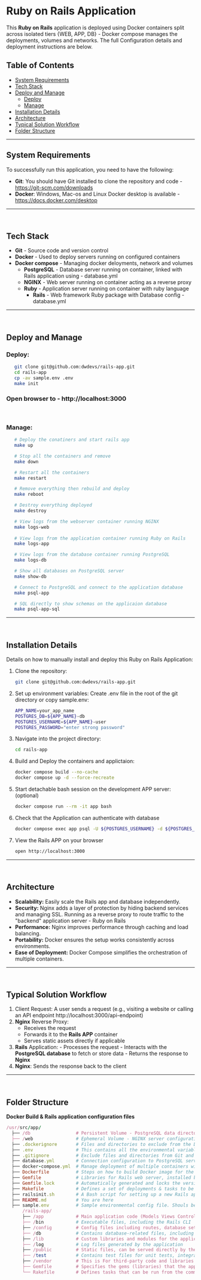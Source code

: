 # Ruby on Rails Application

This **Ruby on Rails** application is deployed using Docker containers split across isolated tiers {WEB, APP, DB} - Docker compose manages the deployments, volumes and networks.
The full Configuration details and deployment instructions are below.

## Table of Contents
- [System Requirements](#system-requirements)
- [Tech Stack](#tech-stack)
- [Deploy and Manage](#deploy-and-manage)
   - [Deploy](#deploy)
   - [Manage](#manage)
- [Installation Details](#installation-details)
- [Architecture](#architecture)
- [Typical Solution Workflow](#typical-solution-workflow)
- [Folder Structure](#folder-structure)
---

## System Requirements
To successfully run this application, you need to have the following:
- **Git**: You should have Git installed to clone the repository and code - https://git-scm.com/downloads
- **Docker**: Windows, Mac-os and Linux Docker desktop is available - https://docs.docker.com/desktop
---
&nbsp;

## Tech Stack
- **Git** - Source code and version control
- **Docker** - Used to deploy servers running on configured containers
- **Docker compose** - Managing docker deloyments, network and volumes
   - **PostgreSQL** - Database server running on container, linked with Rails application using - database.yml
   - **NGINX** - Web server running on container acting as a reverse proxy
   - **Ruby** - Application server running on container with ruby language
      - **Rails** - Web framework Ruby package with Database config - database.yml

---
&nbsp;

## Deploy and Manage

### Deploy:
```bash
   git clone git@github.com:dwdevs/rails-app.git
   cd rails-app
   cp -av sample.env .env
   make init
```
### Open browser to - http://localhost:3000
&nbsp;

### Manage: 
```bash
   # Deploy the conatiners and start rails app
   make up
```   
```bash
   # Stop all the containers and remove
   make down
```
```bash
   # Restart all the containers
   make restart
```
```bash
   # Remove everything then rebuild and deploy
   make reboot
```
```bash
   # Destroy everything deployed
   make destroy
```
```bash
   # View logs from the webserver container running NGINX
   make logs-web
   
   # View logs from the application container running Ruby on Rails
   make logs-app

   # View logs from the database container running PostgreSQL
   make logs-db
```
```bash
   # Show all databases on PostgreSQL server
   make show-db

   # Connect to PostgreSQL and connect to the application database
   make psql-app

   # SQL directly to show schemas on the applicaion database
   make psql-app-sql
```
---
&nbsp;

## Installation Details
Details on how to manually install and deploy this Ruby on Rails Application:

1. Clone the repository:
   ```bash
   git clone git@github.com:dwdevs/rails-app.git 

2. Set up environment variables: Create .env file in the root of the git directory or copy sample.env:
   ```bash
   APP_NAME=your_app_name
   POSTGRES_DB=${APP_NAME}-db
   POSTGRES_USERNAME=${APP_NAME}-user
   POSTGRES_PASSWORD="enter strong password"

3. Navigate into the project directory:
   ```bash
   cd rails-app

4. Build and Deploy the containers and applictaion:
   ```bash
   docker compose build --no-cache
   docker compose up -d --force-recreate

5. Start detachable bash session on the development APP server: (optional)
   ```bash
   docker compose run --rm -it app bash

6. Check that the Application can authenticate with database
   ```bash
   docker compose exec app psql -U ${POSTGRES_USERNAME} -d ${POSTGRES_DB}

7. View the Rails APP on your browser 
   ```bash
   open http://localhost:3000
---
&nbsp;

## Architecture
  - **Scalability:** Easily scale the Rails app and database independently.
  - **Security:** Nginx adds a layer of protection by hiding backend services and managing SSL. Running as a reverse proxy to route traffic to the "backend" application server - Ruby on Rails
  - **Performance:** Nginx improves performance through caching and load balancing.
  - **Portability:** Docker ensures the setup works consistently across environments.
  - **Ease of Deployment:** Docker Compose simplifies the orchestration of multiple containers.
---
&nbsp;

## Typical Solution Workflow
  1. Client Request: A user sends a request (e.g., visiting a website or calling an API endpoint http://localhost:3000/api-endpoint)
  2. **Nginx** Reverse Proxy:
        - Receives the request
        - Forwards it to the **Rails APP** container
        - Serves static assets directly if applicable
  3. **Rails** Application:
    - Processes the request
    - Interacts with the **PostgreSQL database** to fetch or store data
    - Returns the response to **Nginx**
  4. **Nginx**: Sends the response back to the client
---
&nbsp;

## Folder Structure
**Docker Build & Rails application configuration files**
  ```ruby
/usr/src/app/
    ├── /db                 # Persistent Volume - PostgreSQL data directory (pg_data)
    ├── /web                # Ephemeral Volume - NGINX server configuration file
    ├── .dockerignore       # Files and directories to exclude from the Docker build context
    ├── .env                # This contains all the environmental variables - **Sensitive data**
    ├── .gitignore          # Exclude files and directories from Git and pushed to repo         
    ├── database.yml        # Connection configuration to PostgreSQL server and database
    ├── docker-compose.yml  # Manage deployment of multiple containers with volumes and network
    ├── Dockerfile          # Steps on how to build Docker image for the Rails application
    ├── Gemfile             # Libraries for Rails web server, installed by Bundle
    ├── Gemfile.lock        # Automatically generated and locks the versions of the gems specified
    ├── Makefile            # Defines a set of deployments & tasks to be executed with easy commands 
    ├── railsinit.sh        # A Bash script for setting up a new Rails application
    ├── README.md           # You are here
    ├── sample.env          # Sample environmental config file. Shouls be .env in directory (rename)
        /rails-app/
        ├── /app            # Main application code (Models Views Controllers)
        ├── /bin            # Executable files, including the Rails CLI
        ├── /config         # Config files including routes, database settings, and config
        ├── /db             # Contains database-related files, including migrations & seeds
        ├── /lib            # Custom libraries and modules for the application
        ├── /log            # Log files generated by the application
        ├── /public         # Static files, can be served directly by the web server like error page
        ├── /test           # Contains test files for unit tests, integration tests and other tests
        ├── /vendor         # This is For third-party code and libraries not managed by Bundler
        ├── Gemfile         # Specifies the gems (libraries) that the application depends on
        └── Rakefile        # Defines tasks that can be run from the command line using the rake CMD
       
  ````
